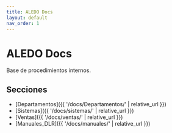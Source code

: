 ```yaml
---
title: ALEDO Docs
layout: default
nav_order: 1
---
```


# ALEDO Docs
Base de procedimientos internos.

## Secciones
- [Departamentos]({{ '/docs/Departamentos/' | relative_url }})
- [Sistemas]({{ '/docs/sistemas/' | relative_url }})
- [Ventas]({{ '/docs/ventas/' | relative_url }})
- [Manuales_DLR]({{ '/docs/manuales/' | relative_url }})
